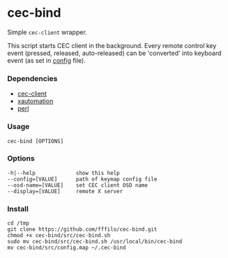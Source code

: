 cec-bind
========

Simple `cec-client` wrapper.

This script starts CEC client in the background.
Every remote control key event (pressed, released, auto-released)
can be 'converted' into keyboard event (as set in [config](src/config.map) file).

### Dependencies

- [cec-client](https://github.com/Pulse-Eight/libcec)
- [xautomation](https://linux.die.net/man/7/xautomation)
- [perl](http://perldoc.perl.org/perl.html)

### Usage

	cec-bind [OPTIONS]

### Options

	-h|--help             show this help
	--config=[VALUE]      path of keymap config file
	--osd-name=[VALUE]    set CEC client OSD name
	--display=[VALUE]     remote X server

### Install

	cd /tmp
	git clone https://github.com/fffilo/cec-bind.git
	chmod +x cec-bind/src/cec-bind.sh
	sudo mv cec-bind/src/cec-bind.sh /usr/local/bin/cec-bind
	mv cec-bind/src/config.map ~/.cec-bind
